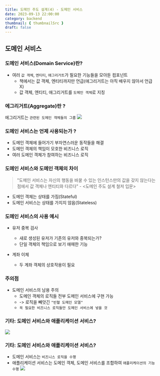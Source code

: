 ```yaml
---
title: 도메인 주도 설계(4) - 도메인 서비스
date: 2023-09-13 22:00:00
category: backend
thumbnail: { thumbnailSrc }
draft: false
---
```


## 도메인 서비스
 
### 도메인 서비스(Domain Service)란?

- 여러 `값 객체`, `엔티티`, `애그리거트`가 필요한 기능들을 모아둔 컴포넌트
  - 책에서는 값 객체, 엔티티까지만 언급(애그리거트는 아직 배우지 않아서 언급 X)
  - 값 객체, 엔티티, 애그리거트를 `도메인 객체`로 지칭 
  
 
### 에그리거트(Aggregate)란 ? 

에그리거트는 `관련된 도메인 객체들의 그룹`
![](https://i.imgur.com/UgKab0H.png)

 

### 도메인 서비스는 언제 사용되는가 ?

- 도메인 객체에 들어가기 부자연스러운 동작들을 해결
- 도메인 객체의 책임이 모호한 비즈니스 로직
- 여러 도메인 객체가 참여하는 비즈니스 로직 


### 도메인 서비스와 도메인 객체의 차이

> "도메인 서비스는 자신의 행동을 바꿀 수 있는 인스턴스만의 값을 갖지 않는다는 점에서 값 객체나 엔티티와 다르다" - <도메인 주도 설계 철저 입문>

- 도메인 객체는 상태를 가짐(Stateful) 
- 도메인 서비스는 상태를 가지지 않음(Stateless)

 
### 도메인 서비스의 사용 예시 
- 유저 중복 검사 
  - 새로 생성된 유저가 기존의 유저와 중복되는가? 
  - 단일 객체의 책임으로 보기 애매한 기능 

- 계좌 이체 
  - 두 계좌 객체의 상호작용이 필요 

 
### 주의점 
- 도메인 서비스의 남용 주의 
  - 도메인 객체의 로직들 전부 도메인 서비스에 구현 가능 
  - -> 로직을 빼앗긴 `"빈혈 도메인 모델"`  
  - `꼭 필요한 비즈니스 로직들만 도메인 서비스에 넣을 것` 

 
### 기타: 도메인 서비스와 애플리케이션 서비스? 
![](https://i.imgur.com/LcukhMh.png)

 
### 기타: 도메인 서비스와 애플리케이션 서비스? 
- 도메인 서비스는 `비즈니스 로직을 수행`
- 애플리케이션 서비스는 도메인 객체, 도메인 서비스를 조합하여 `애플리케이션의 기능 수행`
![](https://i.imgur.com/VfLFLZh.png)